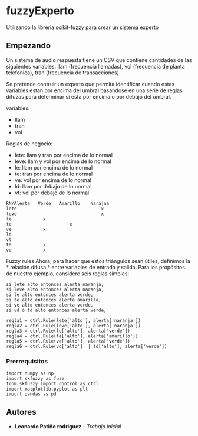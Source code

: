 # fuzzyExperto
Utilizando la libreria scikit-fuzzy para crear un sistema experto

## Empezando
Un sistema de audio respuesta tiene un CSV que contiene cantidades de las siguientes variables: llam (frecuencia llamadas), vol (frecuencia de planta telefonica), tran (frecuencia de transacciones)

Se pretende contruir un experto que permita identificar cuando estas variables estan por encima del umbral basandose en una serie de reglas difuzas para determinar si esta por encima o por debajo del umbral.

variables: 
- llam
- tran
- vol

Reglas de negocio:
- lete: llam y tran por encima de lo normal
- leve: llam y vol por encima de lo normal
- le: llam por encima de lo normal
- te: tran por encima de lo normal
- ve: vol por encima de lo normal
- ld: llam por debajo de lo normal
- vt: vol por debajo de lo normal

```
RN/Alerta	Verde	Amarillo	Narajna
lete			                    x
leve			                    x
le	          x		
te		                x	
ve	          x		
ld			
vt			
td	          x		
vd	          x		
```

Fuzzy rules
Ahora, para hacer que estos triángulos sean útiles, definimos la * relación difusa *
entre variables de entrada y salida. Para los propósitos de nuestro ejemplo, considere
seis reglas simples:
```
si lete alto entonces alerta naranja,
si leve alto entonces alerta naranja,
si le alto entonces alerta verde,
si te alto entonces alerta amarilla,
si ve alto entonces alerta verde,
si vd ó td alto entonces alerta verde,
```
```
regla1 = ctrl.Rule(lete['alto'], alerta['naranja'])
regla2 = ctrl.Rule(leve['alto'], alerta['naranja'])
regla3 = ctrl.Rule(le['alto'], alerta['verde'])
regla4 = ctrl.Rule(te['alto'], alerta['amarillo'])
regla5 = ctrl.Rule(ve['alto'], alerta['verde'])
regla6 = ctrl.Rule(vd['alto']  | td['alto'], alerta['verde'])
```

### Prerrequisitos
```
import numpy as np
import skfuzzy as fuzz
from skfuzzy import control as ctrl
import matplotlib.pyplot as plt
import pandas as pd
```

## Autores
* **Leonardo Patiño rodriguez** - *Trabajo inicial*

